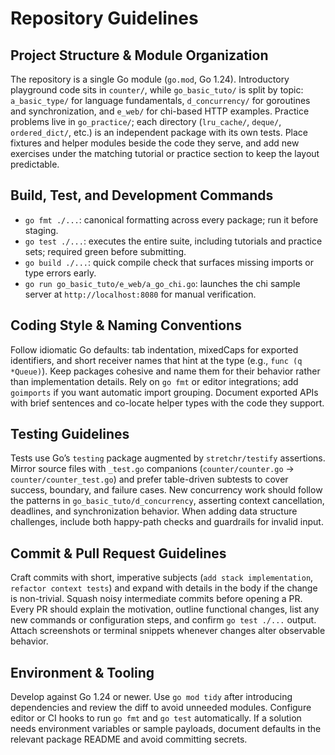# Repository Guidelines

## Project Structure & Module Organization
The repository is a single Go module (`go.mod`, Go 1.24). Introductory playground code sits in `counter/`, while `go_basic_tuto/` is split by topic: `a_basic_type/` for language fundamentals, `d_concurrency/` for goroutines and synchronization, and `e_web/` for chi-based HTTP examples. Practice problems live in `go_practice/`; each directory (`lru_cache/`, `deque/`, `ordered_dict/`, etc.) is an independent package with its own tests. Place fixtures and helper modules beside the code they serve, and add new exercises under the matching tutorial or practice section to keep the layout predictable.

## Build, Test, and Development Commands
- `go fmt ./...`: canonical formatting across every package; run it before staging.
- `go test ./...`: executes the entire suite, including tutorials and practice sets; required green before submitting.
- `go build ./...`: quick compile check that surfaces missing imports or type errors early.
- `go run go_basic_tuto/e_web/a_go_chi.go`: launches the chi sample server at `http://localhost:8080` for manual verification.

## Coding Style & Naming Conventions
Follow idiomatic Go defaults: tab indentation, mixedCaps for exported identifiers, and short receiver names that hint at the type (e.g., `func (q *Queue)`). Keep packages cohesive and name them for their behavior rather than implementation details. Rely on `go fmt` or editor integrations; add `goimports` if you want automatic import grouping. Document exported APIs with brief sentences and co-locate helper types with the code they support.

## Testing Guidelines
Tests use Go’s `testing` package augmented by `stretchr/testify` assertions. Mirror source files with `_test.go` companions (`counter/counter.go` → `counter/counter_test.go`) and prefer table-driven subtests to cover success, boundary, and failure cases. New concurrency work should follow the patterns in `go_basic_tuto/d_concurrency`, asserting context cancellation, deadlines, and synchronization behavior. When adding data structure challenges, include both happy-path checks and guardrails for invalid input.

## Commit & Pull Request Guidelines
Craft commits with short, imperative subjects (`add stack implementation`, `refactor context tests`) and expand with details in the body if the change is non-trivial. Squash noisy intermediate commits before opening a PR. Every PR should explain the motivation, outline functional changes, list any new commands or configuration steps, and confirm `go test ./...` output. Attach screenshots or terminal snippets whenever changes alter observable behavior.

## Environment & Tooling
Develop against Go 1.24 or newer. Use `go mod tidy` after introducing dependencies and review the diff to avoid unneeded modules. Configure editor or CI hooks to run `go fmt` and `go test` automatically. If a solution needs environment variables or sample payloads, document defaults in the relevant package README and avoid committing secrets.
